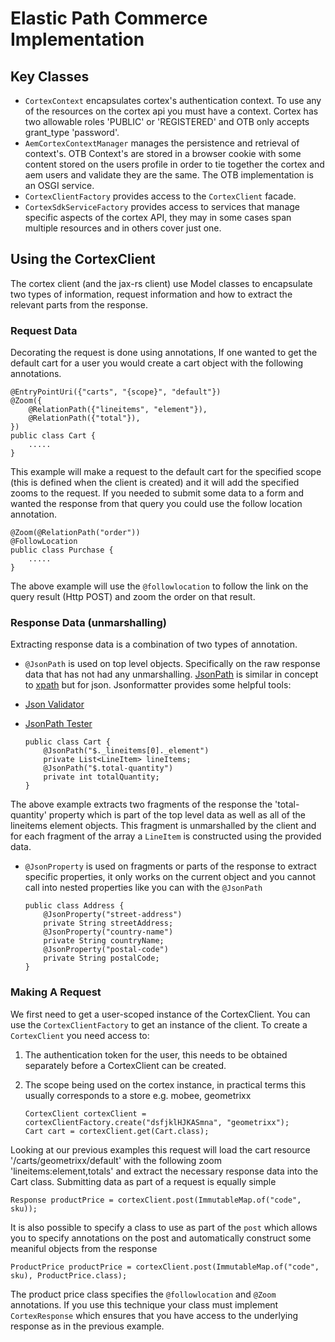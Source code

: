 Elastic Path Commerce Implementation
====================================

Key Classes
------------
+ `CortexContext` encapsulates cortex's authentication context. To use any of the resources on the cortex api you must have a context. Cortex
has two allowable roles 'PUBLIC' or 'REGISTERED' and OTB only accepts grant_type 'password'.
+ `AemCortexContextManager` manages the persistence and retrieval of context's. OTB Context's are stored in a browser cookie with some content stored
 on the users profile in order to tie together the cortex and aem users and validate they are the same. The OTB implementation is an OSGI service.
+ `CortexClientFactory` provides access to the `CortexClient` facade.
+ `CortexSdkServiceFactory` provides access to services that manage specific aspects of the cortex API, they may in some cases span multiple resources
and in others cover just one.

Using the CortexClient
----------------------
 The cortex client (and the jax-rs client) use Model classes to encapsulate two types of information, request information and how to extract the
 relevant parts from the response.

### Request Data
Decorating the request is done using annotations, If one wanted to get the default cart for a user you would create a cart object with the following
annotations.

    @EntryPointUri({"carts", "{scope}", "default"})
    @Zoom({
	    @RelationPath({"lineitems", "element"}),
	    @RelationPath({"total"}),
    })
    public class Cart {
        .....
    }

This example will make a request to the default cart for the specified scope (this is defined when the client is created) and it will add the
specified zooms to the request. If you needed to submit some data to a form and wanted the response from that query you could use the follow location
annotation.

    @Zoom(@RelationPath("order"))
    @FollowLocation
    public class Purchase {
        .....
    }

The above example will use the `@followlocation` to follow the link on the query result (Http POST) and zoom the order on that result.

### Response Data (unmarshalling)
Extracting response data is a combination of two types of annotation.

+ `@JsonPath` is used on top level objects. Specifically on the raw response data that has not had any unmarshalling.
[JsonPath](https://github.com/jayway/JsonPath) is similar in concept to [xpath](http://www.w3schools.com/xpath/xpath_syntax.asp) but for json.
Jsonformatter provides some helpful tools:
 + [Json Validator](http://jsonformatter.curiousconcept.com)
 + [JsonPath Tester](http://jsonpath.curiousconcept.com/)

    ````
    public class Cart {
        @JsonPath("$._lineitems[0]._element")
        private List<LineItem> lineItems;
        @JsonPath("$.total-quantity")
        private int totalQuantity;
    }
    ````

The above example extracts two fragments of the response the 'total-quantity' property which is part of the top level data as well as all of the
lineitems element objects. This fragment is unmarshalled by the client and for each fragment of the array a `LineItem` is constructed using the
provided data.

+ `@JsonProperty` is used on fragments or parts of the response to extract specific properties, it only works on the current object and you cannot
call into nested properties like you can with the `@JsonPath`

    ````
    public class Address {
        @JsonProperty("street-address")
        private String streetAddress;
        @JsonProperty("country-name")
        private String countryName;
        @JsonProperty("postal-code")
        private String postalCode;
    }
    ````

### Making A Request

We first need to get a user-scoped instance of the CortexClient. You can use the `CortexClientFactory` to get an instance of the client.
To create a `CortexClient` you need access to:

1. The authentication token for the user, this needs to be obtained separately before a CortexClient can be created.
2. The scope being used on the cortex instance, in practical terms this usually corresponds to a store e.g. mobee, geometrixx

    ````
    CortexClient cortexClient = cortexClientFactory.create("dsfjklHJKASmna", "geometrixx");
    Cart cart = cortexClient.get(Cart.class);
    ````

Looking at our previous examples this request will load the cart resource '/carts/geometrixx/default' with the following zoom
'lineitems:element,totals' and extract the necessary response data into the Cart class. Submitting data as part of a request is equally simple

    Response productPrice = cortexClient.post(ImmutableMap.of("code", sku));

It is also possible to specify a class to use as part of the `post` which allows you to specify annotations on the post and automatically construct
some meaniful objects from the response

    ProductPrice productPrice = cortexClient.post(ImmutableMap.of("code", sku), ProductPrice.class);

The product price class specifies the `@followlocation` and `@Zoom` annotations. If you use this technique your class must implement `CortexResponse`
which ensures that you have access to the underlying response as in the previous example.